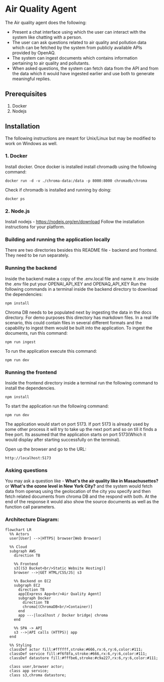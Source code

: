 # Air Quality Agent

The Air quality agent does the following:

* Present a chat interface using which the user can interact with the system like chatting with a person.
* The user can ask questions related to air quality and pollution data which can be fetched by the system from publicly available APIs provided by OpenAQ.
* The system can ingest documents which contains information pertaining to air quality and pollutants.
* When asked questions, the system can fetch data from the API and from the data which it would have ingested earlier and use both to generate meaningful replies.

## Prerequisites

1. Docker
2. Nodejs

## Installation

The following instructions are meant for Unix/Linux but may be modified to work on Windows as well.

### 1. Docker

Install docker. Once docker is installed install chromadb using the following command:

```
docker run -d -v ./chroma-data:/data -p 8000:8000 chromadb/chroma
```

Check if chromadb is installed and running by doing:

```
docker ps
```

### 2. Node.js

Install nodejs - https://nodejs.org/en/download
Follow the installation instructions for your platform.

### Building and running the application locally

There are two directories besides this README file - backend and frontend. They need to be run separately.

### Running the backend

Inside the backend make a copy of the .env.local file and name it .env
Inside the .env file put your OPENAI_API_KEY and OPENAQ_API_KEY
Run the following commands in a terminal inside the backend directory to download the dependencies:

```
npm install
```

Chroma DB needs to be populated next by ingesting the data in the docs directory. For demo purposes this directory has markdown files. In a real life scenario, this could contain files in several different formats and the capability to ingest them would be built into the application. To ingest the documents, run this command:

```
npm run ingest
```

To run the application execute this command:

```
npm run dev
```

### Running the frontend

Inside the frontend directory inside a terminal run the following command to install the dependencies.

```
npm install
```

To start the application run the following command:

```
npm run dev
```

The application would start on port 5173. If port 5173 is already used by some other process it will try to take up the next port and so on till it finds a free port. Its assumed that the application starts on port 5173(Which it would display after starting successfully on the terminal).

Open up the browser and go to the URL:

```
http://localhost:5173
```

### Asking questions

You may ask a question like - **What's the air quality like in Masachusettes?** or **What's the ozone level in New York City?** and the system would fetch data from openaq using the geolocation of the city you specify and then fetch related documents from chroma DB and the respond with both. At the end of the response it would also show the source documents as well as the function call parameters.

### Architecture Diagram:

```mermaid
flowchart LR
  %% Actors
  user[User] -->|HTTPS| browser[Web Browser]

  %% Cloud
  subgraph AWS
    direction TB

    %% Frontend
    s3[(S3 Bucket<br/>Static Website Hosting)]
    browser -->|GET HTML/CSS/JS| s3

    %% Backend on EC2
    subgraph EC2
      direction TB
      app[Express App<br/>Air Quality Agent]
      subgraph Docker
        direction TB
        chroma[(ChromaDB<br/>Container)]
      end
      app ---|localhost / Docker bridge| chroma
    end

    %% SPA -> API
    s3 -->|API calls (HTTPS)| app
  end

  %% Styling
  classDef actor fill:#ffffff,stroke:#666,rx:6,ry:6,color:#111;
  classDef service fill:#f6f8fa,stroke:#666,rx:6,ry:6,color:#111;
  classDef datastore fill:#fffbe6,stroke:#c9a227,rx:6,ry:6,color:#111;

  class user,browser actor;
  class app service;
  class s3,chroma datastore;
```

